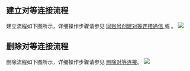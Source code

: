 ## 建立对等连接流程
建立流程如下图所示，详细操作步骤请参见 [同账号创建对等连接通信
]() 或 [](跨账号创建对等连接通信
)。
![](//mccdn.qcloud.com/static/img/9527bab04ca5213bdd72dbec99c9e9ef/image.png)

## 删除对等连接流程
删除流程如下图所示，详细操作步骤请参见 [删除对等连接]()。
![](//mccdn.qcloud.com/static/img/0e0ae950ebface4e307cd510de2b885e/image.png)
